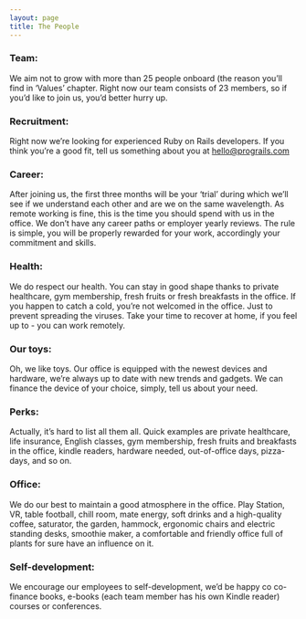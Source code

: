```yaml
---
layout: page
title: The People
---
```



### Team:

We aim not to grow with more than 25 people onboard (the reason you’ll find in ‘Values’ chapter. Right now our team consists of 23 members, so if you’d like to join us, you’d better hurry up.

### Recruitment:

Right now we’re looking for experienced Ruby on Rails developers. If you think you’re a good fit, tell us something about you at hello@prograils.com

### Career:

After joining us, the first three months will be your ‘trial’ during which we’ll see if we understand each other and are we on the same wavelength. As remote working is fine, this is the time you should spend with us in the office. We don’t have any career paths or employer yearly reviews. The rule is simple, you will be properly rewarded for your work, accordingly your commitment and skills.

### Health:

We do respect our health. You can stay in good shape thanks to private healthcare, gym membership, fresh fruits or fresh breakfasts in the office. If you happen to catch a cold, you’re not welcomed in the office. Just to prevent spreading the viruses. Take your time to recover at home, if you feel up to - you can work remotely.

### Our toys:

Oh, we like toys. Our office is equipped with the newest devices and hardware, we’re always up to date with new trends and gadgets. We can finance the device of your choice, simply, tell us about your need.

### Perks:

Actually, it’s hard to list all them all. Quick examples are private healthcare, life insurance, English classes, gym membership, fresh fruits and breakfasts in the office, kindle readers, hardware needed, out-of-office days, pizza-days, and so on.

### Office:

We do our best to maintain a good atmosphere in the office. Play Station, VR, table football, chill room, mate energy, soft drinks and a high-quality coffee, saturator, the garden, hammock, ergonomic chairs and electric standing desks, smoothie maker, a comfortable and friendly office full of plants for sure have an influence on it.

### Self-development:

We encourage our employees to self-development, we’d be happy co co-finance books, e-books (each team member has his own Kindle reader) courses or conferences.
